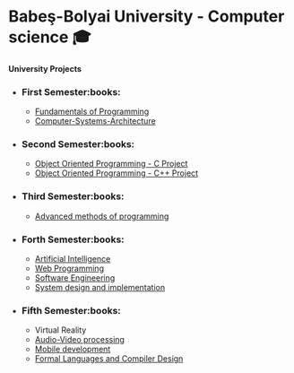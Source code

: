 # Babeş-Bolyai University - Computer science :mortar_board:
<h4>University Projects</h4>
<ul>
  <li>
    <h3>First Semester:books:</h3>
    <ul>
      <li><a href="https://github.com/GXG99/Toy_Console_MoneyManager">Fundamentals of Programming</a></li>
      <li><a href="https://github.com/GXG99/Computer-Systems-Architecture-Course"> Computer-Systems-Architecture</a></li>
    </ul>
  </li>
  <li>
    <h3>Second Semester:books:</h3>
    <ul>
      <li><a href="https://github.com/GXG99/Family-Budget-Manager">Object Oriented Programming - C Project</a></li>
      <li><a href="https://github.com/GXG99/Library-Manager">Object Oriented Programming - C++ Project</a></li>
    </ul>
  </li>
  <li>
    <h3>Third Semester:books:</h3>
    <ul>
      <li><a href="https://github.com/GXG99/Java_Toy_Social_Network">Advanced methods of programming</a></li>
    </ul>
  </li>
  <li>
    <h3>Forth Semester:books:</h3>
    <ul>
      <li><a href="https://github.com/GXG99/AI-UBB-RO-2021">Artificial Intelligence</a></li>
      <li><a href="https://github.com/GXG99/WEB-UBB-RO-2021">Web Programming</a></li>
      <li><a href="https://github.com/GXG99/ISS-UBB-RO-2021">Software Engineering</a></li>
      <li><a href="https://github.com/MXG99/MPP-UBB-2021">System design and implementation</a></li>
    </ul>
  </li>
    <li>
    <h3>Fifth Semester:books:</h3>
    <ul>
      <li>Virtual Reality</li>
      <li><a href="https://github.com/GXG99/AV-UBB-2021">Audio-Video processing</a></li>
       <li><a href="https://github.com/GXG99/Mobile-UBB-2021/tree/flutter">Mobile development</a></li>
      <li><a href="https://github.com/GXG99/FLCD-UBB-2021">Formal Languages and Compiler Design</a></li>
    </ul>
  </li>
</ul>
